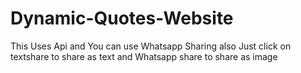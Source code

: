 # Dynamic-Quotes-Website
This Uses Api and You can use Whatsapp Sharing also 
Just click on textshare to share as text and Whatsapp share to share as image
